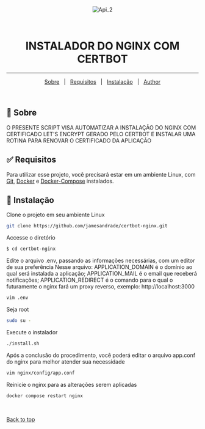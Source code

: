 <div align="center" id="top">
  <img src="./.github/app.gif" alt="Api_2" />

&#xa0;

</div>

<h1 align="center">INSTALADOR DO NGINX COM CERTBOT</h1>

<p align="center">
</p>

<!-- Status -->

<hr>

<p align="center">
  <a href="#dart-sobre">Sobre</a> &#xa0; | &#xa0;
  <a href="#white_check_mark-requisitos">Requisitos</a> &#xa0; | &#xa0;
  <a href="#checkered_flag-instalação">Instalação</a> &#xa0; | &#xa0;
  <a href="https://github.com/jamesandrade" target="_blank">Author</a>
</p>

<br>

## :dart: Sobre

O PRESENTE SCRIPT VISA AUTOMATIZAR A INSTALAÇÃO DO NGINX COM CERTIFICADO LET'S ENCRYPT GERADO PELO CERTBOT E INSTALAR UMA ROTINA PARA RENOVAR O CERTIFICADO DA APLICAÇÃO

## :white_check_mark: Requisitos

Para utilizar esse projeto, você precisará estar em um ambiente Linux, com [Git](https://git-scm.com), [Docker](https://www.docker.com/) e [Docker-Compose](https://docs.docker.com/compose/gettingstarted/) instalados.

## :checkered_flag: Instalação

Clone o projeto em seu ambiente Linux

```bash
git clone https://github.com/jamesandrade/certbot-nginx.git
```

Accesse o diretório

```bash
$ cd certbot-nginx
```

Edite o arquivo .env, passando as informações necessárias, com um editor de sua preferência
Nesse arquivo:
APPLICATION_DOMAIN é o domínio ao qual será instalada a aplicação;
APPLICATION_MAIL é o email que receberá notificações;
APPLICATION_REDIRECT é o comando para o qual o futuramente o nginx fará um proxy reverso, exemplo: http://localhost:3000

```bash
vim .env
```

Seja root

```bash
sudo su -
```

Execute o instalador

```bash
./install.sh
```

Após a conclusão do procedimento, você poderá editar o arquivo app.conf do nginx para melhor atender sua necessidade

```bash
vim nginx/config/app.conf
```

Reinicie o nginx para as alterações serem aplicadas

```bash
docker compose restart nginx
```

&#xa0;

<a href="#top">Back to top</a>
